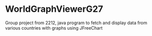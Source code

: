 # WorldGraphViewerG27
Group project from 2212, java program to fetch and display data from various countries with graphs using JFreeChart

